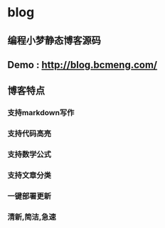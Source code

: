 # blog

## 编程小梦静态博客源码

## Demo : http://blog.bcmeng.com/

## 博客特点

### 支持markdown写作
### 支持代码高亮
### 支持数学公式
### 支持文章分类
### 一键部署更新
### 清新,简洁,急速
